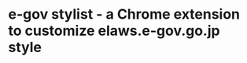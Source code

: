 e-gov stylist - a Chrome extension to customize elaws.e-gov.go.jp style
=======================================================================

